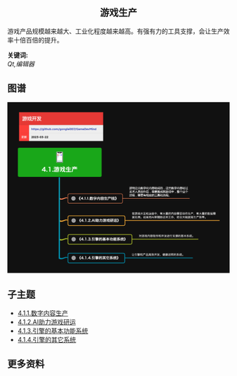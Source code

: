 <h2 align="center">游戏生产</h2>
<p>
游戏产品规模越来越大、工业化程度越来越高。有强有力的工具支撑，会让生产效率十倍百倍的提升。
</p>

**关键词:**<br/>
*Qt,编辑器*

## 图谱
![图片加载中...](../../exports/4.1.游戏生产.png?raw=true)

## 子主题
* [4.1.1.数字内容生产](4.1.1.数字内容生产.md)
* [4.1.2.AI助力游戏研运](4.1.2.AI助力游戏生产.md)
* [4.1.3.引擎的基本功能系统](4.1.3.引擎的基本功能系统.md)
* [4.1.4.引擎的其它系统](4.1.4.引擎的其它系统.md)

## 更多资料